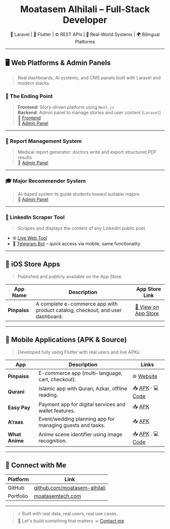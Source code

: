 <h1 align="center">Moatasem Alhilali – Full-Stack Developer</h1>

<p align="center">
  🧠 Laravel | 📱 Flutter | ⚙️ REST APIs | 🧪 Real-World Systems | 🌍 Bilingual Platforms
</p>

---

## 🖥️ Web Platforms & Admin Panels

> Real dashboards, AI systems, and CMS panels built with Laravel and modern stacks.

### 🌌 The Ending Point  
> **Frontend**: Story-driven platform using `Next.js`  
> **Backend**: Admin panel to manage stories and user content (`Laravel`)  
🔗 [Frontend](https://the-ending-point-front.vercel.app)  
🔐 [Admin Panel](https://test.moatasemtech.com/admin/login)

---

### 📑 Report Management System  
> Medical report generator: doctors write and export structured PDF results  
🔐 [Admin Panel](https://ecommerce.moatasemtech.com/admin/users)

---

### 🎓 Major Recommender System  
> AI-based system to guide students toward suitable majors  
🔐 [Admin Panel](http://findmajor.moatasemtech.com/admin)

---

### 🧠 LinkedIn Scraper Tool  
> Scrapes and displays the content of any LinkedIn public post.

- 🌐 [Live Web Tool](http://linkedin-scraper.moatasemtech.com)  
- 🤖 [Telegram Bot](https://t.me/nano_linkedin_scraper_bot) – quick access via mobile, same functionality

---

## 📱 iOS Store Apps

> Published and publicly available on the App Store.

| App Name      | Description                                         | App Store Link |
|---------------|-----------------------------------------------------|----------------|
| **Pinpaiss**  | A complete e-commerce app with product catalog, checkout, and user dashboard. | [🛒 View on App Store](https://apps.apple.com/us/app/%D8%A8%D9%86%D8%A8%D8%A7%D9%8A/id6478984981) |

---

## 📱 Mobile Applications (APK & Source)

> Developed fully using Flutter with real users and live APKs.

| App            | Description                                                               | Links |
|----------------|---------------------------------------------------------------------------|--------|
| **Pinpaiss**   | E-commerce app (multi-language, cart, checkout).                          | 🌐 [Website](https://pinpaiss.com) |
| **Qurani**     | Islamic app with Quran, Azkar, offline reading.                          | 📥 [APK](https://www.mediafire.com/file/tf86r57d05soyn4/quran-v2.apk/file) · 💻 [Code](https://github.com/moatasem-alhilali/qurani-master) |
| **Easy Pay**   | Payment app for digital services and wallet features.                    | 📥 [APK](https://www.mediafire.com/file/tw01yb8o3ntsk2t/easyapp-v1.apk/file) |
| **A’raas**     | Event/wedding planning app for managing guests and tasks.                | 📥 [APK](https://www.mediafire.com/file/lfe3s68c1q6mz8b/wedding-v1.apk/file) |
| **What Anime** | Anime scene identifier using image recognition.                          | 📥 [APK](https://www.mediafire.com/file/p2ikpeolq45f207/what-anime-v1.apk/file) . 💻 [Code](https://github.com/moatasem-alhilali/what-anime) |

---

## 🧭 Connect with Me

| Platform     | Link                                           |
|--------------|------------------------------------------------|
| GitHub       | [github.com/moatasem-alhilali](https://github.com/moatasem-alhilali) |
| Portfolio    | [moatasemtech.com](https://moatasemtech.com)  |

---

> ⚡ Built with real data, real users, real use cases.  
> 💬 Let's build something that matters → [Contact me](https://moatasemtech.com)
